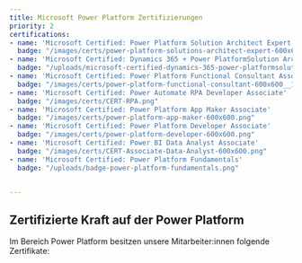 ```yaml
---
title: Microsoft Power Platform Zertifizierungen
priority: 2
certifications:
- name: 'Microsoft Certified: Power Platform Solution Architect Expert'
  badge: "/images/certs/power-platform-solutions-architect-expert-600x600.png"
- name: 'Microsoft Certified: Dynamics 365 + Power PlatformSolution Architect Expert'
  badge: "/uploads/microsoft-certified-dynamics-365-power-platformsolution-architect-expert.png"
- name: 'Microsoft Certified: Power Platform Functional Consultant Associate'
  badge: "/images/certs/power-platform-functional-consultant-600x600__1_.png"
- name: 'Microsoft Certified: Power Automate RPA Developer Associate'
  badge: "/images/certs/CERT-RPA.png"
- name: 'Microsoft Certified: Power Platform App Maker Associate'
  badge: "/images/certs/power-platform-app-maker-600x600.png"
- name: 'Microsoft Certified: Power Platform Developer Associate'
  badge: "/images/certs/power-platform-developer-600x600.png"
- name: 'Microsoft Certified: Power BI Data Analyst Associate'
  badge: "/images/certs/CERT-Associate-Data-Analyst-600x600.png"
- name: 'Microsoft Certified: Power Platform Fundamentals'
  badge: "/uploads/badge-power-platform-fundamentals.png"


---
```

## Zertifizierte Kraft auf der Power Platform

Im Bereich Power Platform besitzen unsere Mitarbeiter:innen folgende Zertifikate: